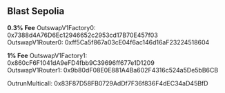 ## Blast Sepolia

**0.3% Fee**
OutswapV1Factory0: 0x7388d4A76D6Ec12946652c2953cd17B70E457f03  
OutswapV1Router0: 0xff5Ca5f867a03cE04f6ac146d16aF23224518604  

**1% Fee**
OutswapV1Factory1: 0x860cF6F1041dA9eFD4fbb9C39696ff677e1D1209  
OutswapV1Router1: 0x9b80dF08E0E881A4Ba602F4316c524a5De5bB6CB  

OutrunMulticall: 0x83F87D58FB0729AdDf7F36f836F4dEC34aD45BfD
